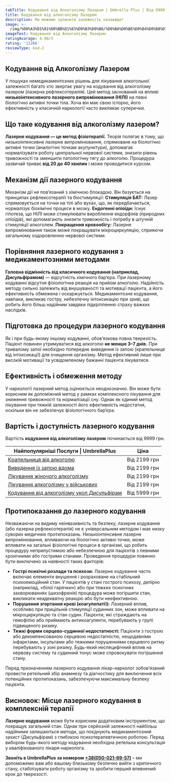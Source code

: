 ```yaml
---
tabTitle: Кодування від Алкоголізму Лазером | Umbrella Plus | Від 9999 грн
title: Кодування від алкоголізму Лазером
description: Ми можемо зупинити залежність назавжди!
image: >-
  /img/%D0%A3%D1%81%D0%BB%D1%83%D0%B3%D0%B8/%D0%BA%D0%BE%D0%B4%D0%B8%D1%80%D0%BE%D0%B2%D0%B0%D0%BD%D0%B8%D0%B5%20%D0%BE%D1%82%20%D0%B0%D0%BB%D0%BA%D0%BE%D0%B3%D0%BE%D0%BB%D0%B8%D0%B7%D0%BC%D0%B0%20%D0%BB%D0%B0%D0%B7%D0%B5%D1%80%D0%BE%D0%BC.jpg
imageText: Кодування від Алкоголізму Лазером
ratingAvarage: 4.98/5
rating: '11266'
reviewType: kod-2
---
```


## Кодування від Алкоголізму Лазером

У пошуках немедикаментозних рішень для лікування алкогольної залежності багато хто звертає увагу на кодування від алкоголізму лазером (лазерна рефлексотерапія). Цей метод заснований на впливі **низькоінтенсивного лазерного випромінювання (НІЛІ)** на певні біологічно активні точки тіла. Хоча він має свою історію, його ефективність у класичній наркології часто викликає суперечки.

## Що таке кодування від алкоголізму лазером?

**Лазерне кодування — це метод фізіотерапії.** Теорія полягає в тому, що низькоінтенсивне лазерне випромінювання, спрямоване на біологічно активні точки (аналогічні точкам акупунктури), допомагає нормалізувати роботу центральної нервової системи, знизити рівень тривожності та зменшити патологічну тягу до алкоголю. Процедура зазвичай триває **від 20 до 40 хвилин** і може проводитися курсом.

## Механізм дії лазерного кодування

Механізм дії не пов’язаний з хімічною блокадою. Він базується на принципах рефлексотерапії та біостимуляції:
**Стимуляція БАТ:** Лазер спрямовується на точки на тілі або вухах, що, як передбачається, нормалізує біохімічні процеси в мозку.
**Ендогенні опіоїди:** Існує гіпотеза, що НІЛІ може стимулювати вироблення ендорфінів (природних опіоїдів), які допомагають знизити тривожність і потребу в штучній стимуляції алкоголем.
**Покращення кровообігу:** Лазерне випромінювання також може покращувати мікроциркуляцію, сприяючи загальному оздоровленню нервової системи.

## Порівняння лазерного кодування з медикаментозними методами

**Головна відмінність від класичного кодування (наприклад, Дисульфірамом)** — відсутність хімічного бар’єра.
При лазерному кодуванні відсутня фізіологічна реакція на прийом алкоголю. Надійність методу сильно залежить від внушуваності та мотивації пацієнта, а його ефективність обмежена і оскаржується.
Медикаментозне кодування, навпаки, викликає гостру, небезпечну інтоксикацію при зриві, що робить його більш надійним завдяки підкріпленню страху важких наслідків.

## Підготовка до процедури лазерного кодування

Як і при будь-якому іншому кодуванні, обов’язкова повна тверезість. Пацієнт повинен утримуватися від алкоголю **не менше 3–7 днів.** При тривалому запої необхідно попереднє виведення із запою (крапельниця від інтоксикації) для очищення організму. Метод ефективний лише при високій мотивації та усвідомленому бажанні пацієнта лікуватися.

## Ефективність і обмеження методу

У наркології лазерний метод оцінюється неоднозначно. Він може бути корисним як допоміжний метод у рамках комплексного лікування для зниження тривожності та нормалізації сну. Однак як єдиний метод лікування при тяжкій залежності його ефективність недостатня, оскільки він не забезпечує фізіологічного бар’єра.

## Вартість і доступність лазерного кодування

Вартість **кодування від алкоголізму лазером** починається від 9999 грн.

| Найпопулярніші Послуги \| UmbrellaPlus                                                          | Ціна         |
| ----------------------------------------------------------------------------------------------- | ------------ |
| [Крапельниця від алкоголю](kapelnica-ot-alkogolia-UmbrellaPlus-ua)                              | Від 2199 грн |
| [Виведення із запою вдома](Vivod-iz-zapoia-na-domy-UmbrellaPlus-ua)                             | Від 2199 грн |
| [Лікування жіночого алкоголізму](lechenie-jenskogo-alkogolizma-umbrellaplus-ua)                 | Від 2199 грн |
| [Лікування алкоголізму у військових](lechenie-alkogolizma-voenim-ua)                            | Від 2199 грн |
| [Кодування від алкоголізму укол Дисульфірам](kodirovka-ot-alkogolia-disulfiram-umbrellaplus-ua) | Від 5999 грн |

## Протипоказання до лазерного кодування

Незважаючи на видиму неінвазивність та безпеку, лазерне кодування (або лазерна рефлексотерапія) не є універсальним методом і має низку суворих медичних протипоказань. Низькоінтенсивне лазерне випромінювання, впливаючи на біологічно активні точки, може впливати на загальні фізіологічні процеси в організмі, що робить процедуру неприпустимою або небезпечною для пацієнтів з певними хронічними або гострими станами. Проведення процедури повинно бути виключено за наявності таких факторів:

* **Гострі психічні розлади та психози:** Лазерне кодування часто включає елементи внушення і розраховане на стабільний психоемоційний стан. У пацієнтів у стані гострого психозу, делірію (наприклад, «білої гарячки») або при тяжких психічних захворюваннях (шизофренія) процедура може погіршити стан, викликати неадекватну реакцію або бути неефективною.
* **Порушення згортання крові (коагулопатії):** Лазерний вплив, особливо при прицільній стимуляції судинних зон, може впливати на мікроциркуляцію та стан судин. Пацієнти, які страждають на гемофілію або приймають антикоагулянти, перебувають у групі підвищеного ризику.
* **Тяжкі форми серцево-судинної недостатності:** Пацієнти з гострою або декомпенсованою серцевою недостатністю, нещодавніми інфарктами, інсультами або тяжкими порушеннями серцевого ритму перебувають у зоні ризику. Будь-який неспецифічний вплив на нервову систему та судинний тонус може спровокувати погіршення стану.

Перед призначенням лазерного кодування лікар-нарколог зобов’язаний провести ретельний збір анамнезу та діагностику для виключення всіх потенційних протипоказань, забезпечуючи максимальну безпеку пацієнта.

## Висновок: Місце лазерного кодування в комплексній терапії

**Лазерне кодування** може бути корисним додатковим інструментом, що покращує загальний стан. Однак при серйозній залежності найбільш надійними залишаються методи, що поєднують медикаментозний захист (Дисульфірам) з глибокою психотерапевтичною роботою. Перед вибором будь-якого методу кодування необхідна ретельна консультація у кваліфікованого лікаря-нарколога.

**Звоніть в UmbrellaPlus за номером** **[+38(050-021-69-57)](tel:0500216957)** – ми допоможемо вам або вашому близькому безпечно вийти з критичного стану, стабілізувати роботу організму та зробити перший впевнений крок до тверезості.
